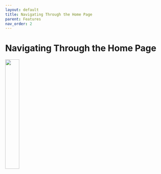 ```yaml
---
layout: default
title: Navigating Through the Home Page
parent: Features
nav_order: 2
---
```

# Navigating Through the Home Page

<img src="../images/features/home-page.gif" width="30%">
